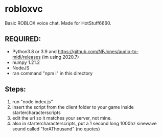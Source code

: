 # robloxvc
Basic ROBLOX voice chat. Made for HotStuff6660.

## REQUIRED:
* Python3.8 or 3.9 and https://github.com/NFJones/audio-to-midi/releases (im using 2020.7)
* numpy 1.21.2
* NodeJS
* ran command "npm i" in this directory

## Steps:

1. run "node index.js"
2. insert the script from the client folder to your game inside startercharacterscripts
3. edit the url so it matches your server, not mine.
4. also in startercharacterscripts, put a 1 second long 1000hz sinewave sound called "forAThousand" (no quotes)
